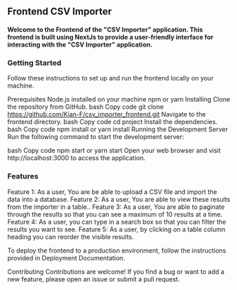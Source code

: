 ## Frontend CSV Importer
#### Welcome to the Frontend of the "CSV Importer" application. This frontend is built using NextJs to provide a user-friendly interface for interacting with the "CSV Importer" application.

### Getting Started
Follow these instructions to set up and run the frontend locally on your machine.

Prerequisites
Node.js installed on your machine
npm or yarn
Installing
Clone the repository from GitHub.
bash
Copy code
git clone https://github.com/Kian-F/csv_importer_frontend.git
Navigate to the frontend directory.
bash
Copy code
cd project
Install the dependencies.
bash
Copy code
npm install or yarn install
Running the Development Server
Run the following command to start the development server:

bash
Copy code
npm start or yarn start
Open your web browser and visit http://localhost:3000 to access the application.

### Features
Feature 1: As a user, You are be able to upload a CSV file and import the data into
a database.
Feature 2: As a user, You are able to view these results from the importer in a table..
Feature 3: As a user, You are able to paginate through the results so that you can see a
maximum of 10 results at a time.
Feature 4: As a user, you can type in a search box so that you can filter the results you want to see.
Feature 5: As a user, by clicking on a table column heading you can reorder the visible results.

To deploy the frontend to a production environment, follow the instructions provided in Deployment Documentation.

Contributing
Contributions are welcome! If you find a bug or want to add a new feature, please open an issue or submit a pull request.